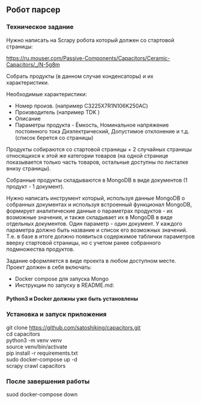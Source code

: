 ## Робот парсер 

### Техническое задание
Нужно написать на Scrapy робота который должен со стартовой страницы:

https://ru.mouser.com/Passive-Components/Capacitors/Ceramic-Capacitors/_/N-5g8m

Собрать продукты (в данном случае конденсаторы) и их характеристики.

Необходимые характеристики:
- Номер произв. (например C3225X7R1N106K250AC)
- Производитель (например TDK )
- Описание
- Параметры продукта - Ёмкость, Номинальное напряжение постоянного тока Диэлектрический, Допустимое отклонение и т.д. (список берется со страницы)

Продукты собираются со стартовой страницы + 2 случайных страницы относящихся к этой же категории товаров (на одной странице показывается только часть товаров, остальные доступны по листалке внизу страницы).

Собранные продукты складываются в MongoDB в виде документов (1 продукт - 1 документ).

Нужно написать инструмент который, используя данные MongoDB о собранных документах и используя встроенный функционал MongoDB, формирует аналитические данные о параметрах продуктов - их возможные значения, и также складывает их в MongoDB в виде отдельных документов. Один параметр - один документ. У каждого параметра должно быть название и список его возможных значений. Т.е. в базе в итоге должно появиться содержимое таблички параметров вверху стартовой страницы, но с учетом ранее собранного подмножества продуктов.<br>

Задание оформляется в виде проекта в любом доступном месте.<br>
Проект должен в себя включать:
- Docker compose для запуска Mongo
- Инструкции по запуску в README.md:
#### Python3 и Docker должны уже быть установлены
### Установка и запуск приложения 
git clone https://github.com/satoshiking/capacitors.git<br/>
cd capacitors<br/>
python3 -m venv venv<br/>
source venv/bin/activate<br/>
pip install -r requirements.txt<br/>
sudo docker-compose up -d <br/>
scrapy crawl capacitors<br/>


### После завершения работы
suod docker-compose down
